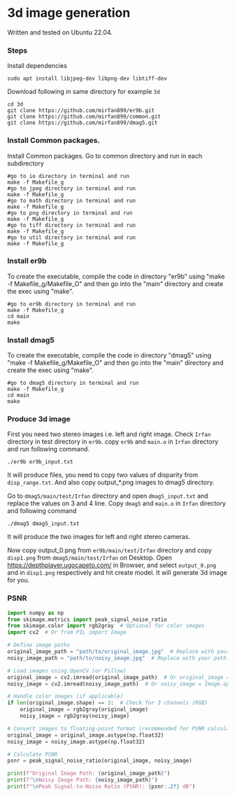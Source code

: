 # 3d image generation
Written and tested on Ubuntu 22.04.


### Steps
Install dependencies
```shell
sudo apt install libjpeg-dev libpng-dev libtiff-dev
```
Download following in same directory for example `3d`
```shell
cd 3d
git clone https://github.com/mirfan899/er9b.git
git clone https://github.com/mirfan899/common.git
git clone https://github.com/mirfan899/dmag5.git
```

### Install Common packages.
Install Common packages. Go to common directory and run in each subdirectory
```shell
#go to io directory in terminal and run
make -f Makefile_g
#go to jpeg directory in terminal and run
make -f Makefile_g
#go to math directory in terminal and run
make -f Makefile_g
#go to png directory in terminal and run 
make -f Makefile_g
#go to tiff directory in terminal and run 
make -f Makefile_g
#go to util directory in terminal and run 
make -f Makefile_g 
```

### Install er9b
To create the executable, compile the code in directory "er9b" using "make -f Makefile_g/Makefile_O" and then go into the "main" directory and create the exec using "make".

```shell
#go to er9b directory in terminal and run
make -f Makefile_g
cd main
make
```

### Install dmag5
To create the executable, compile the code in directory "dmag5" using "make -f Makefile_g/Makefile_O" and then go into the "main" directory and create the exec using "make".

```shell
#go to dmag5 directory in terminal and run
make -f Makefile_g
cd main
make
```

### Produce 3d image
First you need two stereo images i.e. left and right image. Check `Irfan` directory in test directory in `er9b`.
copy `er9b` and `main.o` in `Irfan` directory and run following command.
```shell
./er9b er9b_input.txt
```
It will produce files, you need to copy two values of disparity from `disp_range.txt`. And also copy output_*.png images
to dmag5 directory.

Go to `dmag5/main/test/Irfan` directory and open `dmag5_input.txt` and replace the values on 3 and 4 line. 
Copy `dmag5` and `main.o` in `Irfan` directory and following command 
```shell
./dmag5 dmag5_input.txt
```
It will produce the two images for left and right stereo cameras.

Now copy output_0.png from `er9b/main/test/Irfan` directory and copy `disp1.png` from `dmag5/main/test/Irfan` on Desktop.
Open https://depthplayer.ugocapeto.com/ in Browser, and select `output_0.png` and in `disp1.png` respectively and hit create model.
It will generate 3d image for you.


### PSNR
```python
import numpy as np
from skimage.metrics import peak_signal_noise_ratio
from skimage.color import rgb2gray  # Optional for color images
import cv2  # Or from PIL import Image

# Define image paths
original_image_path = "path/to/original_image.jpg"  # Replace with your path
noisy_image_path = "path/to/noisy_image.jpg"  # Replace with your path

# Load images using OpenCV (or Pillow)
original_image = cv2.imread(original_image_path)  # Or original_image = Image.open(original_image_path)
noisy_image = cv2.imread(noisy_image_path)  # Or noisy_image = Image.open(noisy_image_path)

# Handle color images (if applicable)
if len(original_image.shape) == 3:  # Check for 3 channels (RGB)
    original_image = rgb2gray(original_image)
    noisy_image = rgb2gray(noisy_image)

# Convert images to floating-point format (recommended for PSNR calculation)
original_image = original_image.astype(np.float32)
noisy_image = noisy_image.astype(np.float32)

# Calculate PSNR
psnr = peak_signal_noise_ratio(original_image, noisy_image)

print(f"Original Image Path: {original_image_path}")
print(f"\nNoisy Image Path: {noisy_image_path}")
print(f"\nPeak Signal-to-Noise Ratio (PSNR): {psnr:.2f} dB")
```